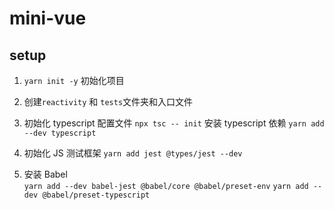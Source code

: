 # mini-vue

## setup

1. `yarn init -y` 初始化项目

2. 创建`reactivity` 和 `tests`文件夹和入口文件

3. 初始化 typescript 配置文件 `npx tsc -- init`
   安装 typescript 依赖 `yarn add --dev typescript`

4. 初始化 JS 测试框架 `yarn add jest @types/jest --dev`

5. 安装 Babel  
   `yarn add --dev babel-jest @babel/core @babel/preset-env`
   `yarn add --dev @babel/preset-typescript`
